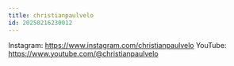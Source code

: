 ```yaml
---
title: christianpaulvelo
id: 20250216230012
---
```

Instagram: https://www.instagram.com/christianpaulvelo
YouTube: https://www.youtube.com/@christianpaulvelo
